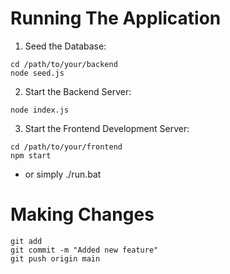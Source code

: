 # Running The Application

1. Seed the Database:

```
cd /path/to/your/backend
node seed.js
```

2. Start the Backend Server:

```
node index.js
```

3. Start the Frontend Development Server:

```
cd /path/to/your/frontend
npm start

```

- or simply ./run.bat

# Making Changes

```
git add
git commit -m "Added new feature"
git push origin main
```
